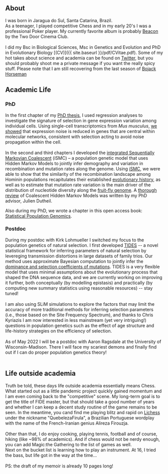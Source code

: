 ## About
I was born in Jaragua do Sul, Santa Catarina, Brazil.
<br>
As a teenager, I played competitive Chess and in my early 20's I was a professional Poker player.
My currently favorite album is probably [Beacon](https://open.spotify.com/album/3Mdzwty8ag5QyAYLxThypm?si=pMxZbAt7SGejBGPalS8h7g) by the Two Door Cinema Club.
<br><br>
I did my Bsc in Biological Sciences, Msc in Genetics and Evolution and PhD in Evolutionary Biology [(CV)]({{ site.baseurl }}/pdf/CVitae.pdf).
Some of my hot takes about science and academia can be found on [Twitter](https://twitter.com/gv_barroso), but you should probably shoot me a private message if you want the really spicy stuff. Please note that I am still recovering from the last season of [Bojack Horseman](https://www.netflix.com/title/70300800)

## Academic Life

### PhD
In the first chapter of my [PhD thesis][phd], I used regression analyses to investigate the signature of selection in gene expression variation among individual cells. Using single-cell transcriptomics from _Mus musculus_, [we showed](https://www.genetics.org/content/208/1/173) that expression noise is reduced in genes that are central within molecular networks, consistent with selection acting to avoid noise propagation within the cell.
<br><br>
In the second and third chapters I developed the [integrated Sequentially Markovian Coalescent][ismc] (iSMC) – a population genetic model that uses Hidden Markov Models to jointly infer demography and variation in recombination and mutation rates along the genome. Using [iSMC][ismc], we were able to show that the similarity of the recombination landscape among Hominin populations recapitulates their established [evolutionary history](https://journals.plos.org/plosgenetics/article?id=10.1371/journal.pgen.1008449), as well as to estimate that mutation rate variation is the main driver of the distribution of nucleotide diversity along the [fruit-fly genome](https://www.biorxiv.org/content/10.1101/2021.09.16.460667v1). A [thorough review](https://arxiv.org/abs/2010.08359) of Coalescent Hidden Markov Models was written by my PhD advisor, Julien Dutheil.

Also during my PhD, we wrote a chapter in this open access book: [Statistical Population Genomics](https://link.springer.com/book/10.1007/978-1-0716-0199-0).

### Postdoc
During my postdoc with Kirk Lohmueller I switched my focus to the population genetics of natural selection. I first developed [TIDES][tides] -- a novel statistical framework for inferring parameters of natural selection by levereging transmission distortions in large datasets of family trios. Our method uses approximate Bayesian computation to jointly infer the [dominance and selection coefficients of mutations](https://www.biorxiv.org/content/10.1101/2021.10.08.463705v2). TIDES is a very flexible model that uses minimal assumptions about the evolutionary process that shaped the DNA sequence data, and we are currently working on improving it further, both conceptually (by modelling epistasis) and practically (by computing new summary statistics using reasonable resources) -- stay tuned!
<br><br>
I am also using SLiM simulations to explore the factors that may limit the accuracy of more traditional methods for inferring selection parameters (i.e., those based on the Site Frequency Spectrum), and thanks to Chris Kyriazis I am now interested in less mainstream (yet very intriguing!) questions in population genetics such as the effect of age structure and life-history strategies on the efficiency of selection.
<br><br>
As of May 2022 I will be a postdoc with Aaron Ragsdale at the University of Wisconsin-Madison. There I will face my scariest demons and finally find out if I can do proper population genetics theory!
<br><br>

## Life outside academia
Truth be told, these days life outside academia essentially means Chess. What started out as a little pandemic project quickly gained momentum and I am even coming back to the "competitive" scene. My long-term goal is to get the title of FIDE master, but that should take a good number of years and whether I can keep a decent study routine of the game remains to be seen. In the meantime, you cand find me playing blitz and rapid on [Lichess](lichess.org) under the nickname "QuebelezaFirula", a Brazilian Portuguese wordplay with the name of the French-Iranian genius Alireza Firouzja.
<br><br>
Other than that, I do enjoy cooking, playing tennis, football and of course, hiking (like ~98% of academics). And if chess would not be nerdy enough, you can add Magic:the Gathering to the list of games as well.
<br>
Next on the bucket list is learning how to play an instrument. At 16, I tried the bass, but life got in the way at the time...
<br><br>
PS: the draft of my memoir is already 10 pages long!

[phd]: https://macau.uni-kiel.de/servlets/MCRFileNodeServlet/dissertation_derivate_00008280/Diss_GVB_Thesis.pdf
[ismc]: https://github.com/gvbarroso/iSMC
[tides]: https://github.com/gvbarroso/ABCDFE

